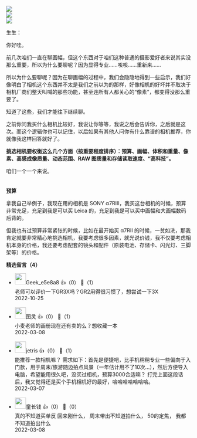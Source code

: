 [![](https://static001.geekbang.org/resource/image/yy/b9/yy4c7056d812b5273e26951fa774a0b9.jpg?wh=750x360)](http://time.geekbang.org/column/article/488914)  
[![](https://static001.geekbang.org/resource/image/13/e9/13911fbd19272cae51512d9856c8a5e9.jpg?wh=750x360)](http://time.geekbang.org/column/article/489210)  
[![](https://static001.geekbang.org/resource/image/a4/b5/a4e236b22c3dff647730bd8870c244b5.jpg?wh=750x360)](http://time.geekbang.org/column/article/490608)

生生：

你好哇。

前几次咱们一直在聊画幅，但这个东西对于咱们这种普通的摄影爱好者来说其实没那么重要，所以为什么要聊呢？因为显得专业……咳咳……重新来……

所以为什么要聊呢？因为在聊画幅的过程中，我们会隐隐地得到一些启示，我们好像明白了相机这个东西并不太是我们之前以为的那样，好像相机的好坏并不取决于相机厂商们整天叫喊的那些功能，甚至连所有人都关心的“像素”，都变得没那么重要了。

知道了这些，我们才能往下继续聊。

之前你问我买什么相机比较好，我说让你等等，我说之后会告诉你，之后就是这次。而这个逻辑你也可以记住，以后如果有其他人问你有什么靠谱的相机推荐，你就像我这样回答就好了。

**挑选相机要权衡这么几个方面（按重要程度排序）：预算、画幅、体积和重量、像素、高感成像质量、动态范围、RAW 图质量和存储读取速度、“高科技”。**

咱们一个一个来说。  
　

**预算**

拿我自己举例子，我现在用的相机是 SONY α7RⅢ，我买这台相机的时候，预算非常充足，充足到我是可以买 Leica 的，充足到我是可以买中画幅和大画幅数码后背的。

但我也有过预算非常紧张的时候，比如在最开始买 α7RⅡ 的时候，一贫如洗，那我肯定就要非常精心地挑选相机，我要考虑很多因素，就光说价钱，我不仅要考虑相机本身的价格，我还要考虑配套的镜头和配件（原装电池、存储卡、闪光灯、三脚架等）的价格。
<div><strong>精选留言（4）</strong></div><ul>
<li><img src="" width="30px"><span>Geek_e5e8a8</span> 👍（0） 💬（1）<div>老师可以评价一下GR3X吗？GR2用得很习惯了，想尝试一下3X</div>2022-10-25</li><br/><li><img src="https://thirdwx.qlogo.cn/mmopen/vi_32/DYAIOgq83eqg2ibh5Df6iaYFZ8bhGdcYe9rceibCic1sZTH71QUHedMnJCbTX2uouhsBVlAggClWfJ8tss2DVHicpKw/132" width="30px"><span>图灵</span> 👍（0） 💬（1）<div>小麦老师的画册现在还有卖的么？想收藏一本</div>2022-03-08</li><br/><li><img src="https://static001.geekbang.org/account/avatar/00/0f/ad/41/aed3f681.jpg" width="30px"><span>jetris</span> 👍（0） 💬（1）<div>能推荐一款相机嘛？
需求如下：首先是便捷吧，比手机稍稍专业一些偏向于入门款，用于周末&#47;旅游随边拍点风景（一年估计用不了10次...），然后方便导入电脑，希望能用很久吧，没买过相机，预算3000合适嘛？
打完上面这段话后，我又觉得还是买个手机相机好的最好，哈哈哈哈哈哈哈。</div>2022-03-07</li><br/><li><img src="https://static001.geekbang.org/account/avatar/00/2b/e1/18/d2210151.jpg" width="30px"><span>童长钱</span> 👍（0） 💬（0）<div>真的不知道买单反 回来刚什么， 周末带出不知道拍什么， 50的定焦，  我都不知道拍出什么</div>2022-03-08</li><br/>
</ul>